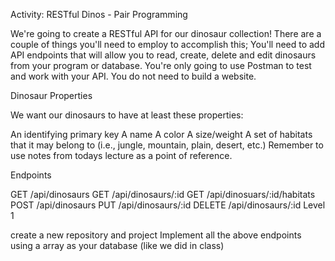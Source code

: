 
Activity: RESTful Dinos - Pair Programming

We're going to create a RESTful API for our dinosaur collection! There are a couple of things you'll need to employ to accomplish this; You'll need to add API endpoints that will allow you to read, create, delete and edit dinosaurs from your program or database. You're only going to use Postman to test and work with your API. You do not need to build a website.

Dinosaur Properties  

We want our dinosaurs to have at least these properties:

An identifying primary key
A name
A color
A size/weight
A set of habitats that it may belong to (i.e., jungle, mountain, plain, desert, etc.)
Remember to use notes from todays lecture as a point of reference.




Endpoints  

GET /api/dinosaurs
GET /api/dinosaurs/:id
GET /api/dinosuars/:id/habitats
POST /api/dinosaurs
PUT /api/dinosaurs/:id
DELETE /api/dinosaurs/:id
Level 1  

create a new repository and project
Implement all the above endpoints using a array as your database (like we did in class)
